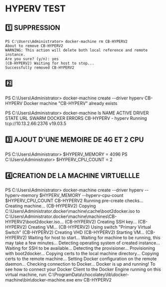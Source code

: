 # HYPERV TEST

## :one: SUPPRESSION 
```
PS C:\Users\Administrator> docker-machine rm CB-HYPERV2
About to remove CB-HYPERV2
WARNING: This action will delete both local reference and remote instance.
Are you sure? (y/n): yes
(CB-HYPERV2) Waiting for host to stop...
Successfully removed CB-HYPERV2
```
## :two:
PS C:\Users\Administrator> docker-machine create --driver hyperv CB-HYPERV
Docker machine "CB-HYPERV" already exists

PS C:\Users\Administrator> docker-machine ls
NAME        ACTIVE   DRIVER   STATE     URL                     SWARM   DOCKER     ERRORS
CB-HYPERV   -        hyperv   Running   tcp://10.13.2.66:2376           v19.03.5

## :three: AJOUT D'UNE MEMOIRE DE 4G ET 2 CPU
PS C:\Users\Administrator> $HYPERV_MEMORY = 4096
PS C:\Users\Administrator> $HYPERV_CPU_COUNT = 2

## :four:CREATION DE LA MACHINE VIRTUELLLE 
PS C:\Users\Administrator> docker-machine create --driver hyperv --hyperv-memory $HYPERV_MEMORY --hyperv-cpu-count $HYPERV_CPU_COUNT  CB-HYPERV2
Running pre-create checks...
Creating machine...
(CB-HYPERV2) Copying C:\Users\Administrator\.docker\machine\cache\boot2docker.iso to C:\Users\Administrator\.docker\machine\machines\CB-HYPERV2\boot2docker.iso...
(CB-HYPERV2) Creating SSH key...
(CB-HYPERV2) Creating VM...
(CB-HYPERV2) Using switch "Primary Virtual Switch"
(CB-HYPERV2) Creating VHD
(CB-HYPERV2) Starting VM...
(CB-HYPERV2) Waiting for host to start...
Waiting for machine to be running, this may take a few minutes...
Detecting operating system of created instance...
Waiting for SSH to be available...
Detecting the provisioner...
Provisioning with boot2docker...
Copying certs to the local machine directory...
Copying certs to the remote machine...
Setting Docker configuration on the remote daemon...
Checking connection to Docker...
Docker is up and running!
To see how to connect your Docker Client to the Docker Engine running on this virtual machine, run: C:\ProgramData\chocolatey\lib\docker-machine\bin\docker-machine.exe env CB-HYPERV2
